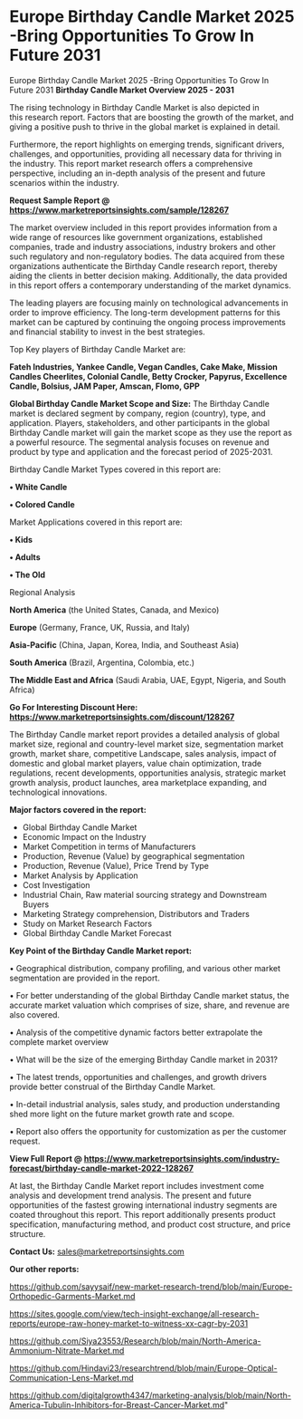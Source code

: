 # Europe Birthday Candle Market 2025 -Bring Opportunities To Grow In Future 2031
Europe Birthday Candle Market 2025 -Bring Opportunities To Grow In Future 2031
<Strong> Birthday Candle Market Overview 2025 - 2031</strong>

The rising technology in Birthday Candle Market is also depicted in this research report. Factors that are boosting the growth of the market, and giving a positive push to thrive in the global market is explained in detail.

Furthermore, the report highlights on emerging trends, significant drivers, challenges, and opportunities, providing all necessary data for thriving in the industry. This report market research offers a comprehensive perspective, including an in-depth analysis of the present and future scenarios within the industry.

<strong>Request Sample Report @ <a href=https://www.marketreportsinsights.com/sample/128267>https://www.marketreportsinsights.com/sample/128267</a></strong>

The market overview included in this report provides information from a wide range of resources like government organizations, established companies, trade and industry associations, industry brokers and other such regulatory and non-regulatory bodies. The data acquired from these organizations authenticate the Birthday Candle research report, thereby aiding the clients in better decision making. Additionally, the data provided in this report offers a contemporary understanding of the market dynamics.

The leading players are focusing mainly on technological advancements in order to improve efficiency. The long-term development patterns for this market can be captured by continuing the ongoing process improvements and financial stability to invest in the best strategies.

Top Key players of Birthday Candle Market are:

<strong>Fateh Industries, Yankee Candle, Vegan Candles, Cake Make, Mission Candles Cheerlites, Colonial Candle, Betty Crocker, Papyrus, Excellence Candle, Bolsius, JAM Paper, Amscan, Flomo, GPP</strong>

<strong><b>Global Birthday Candle Market Scope and Size:</b></strong>
The Birthday Candle market is declared segment by company, region (country), type, and application. Players, stakeholders, and other participants in the global Birthday Candle market will gain the market scope as they use the report as a powerful resource. The segmental analysis focuses on revenue and product by type and application and the forecast period of 2025-2031.

Birthday Candle Market Types covered in this report are:

<strong>• White Candle

• Colored Candle</strong>

Market Applications covered in this report are:

<strong>• Kids

• Adults

• The Old</strong> 

Regional Analysis

<strong>North America</strong> (the United States, Canada, and Mexico)

<strong>Europe</strong> (Germany, France, UK, Russia, and Italy)

<strong>Asia-Pacific</strong> (China, Japan, Korea, India, and Southeast Asia)

<strong>South America</strong> (Brazil, Argentina, Colombia, etc.)

<strong>The Middle East and Africa</strong> (Saudi Arabia, UAE, Egypt, Nigeria, and South Africa)

<strong>Go For Interesting Discount Here: <a href=https://www.marketreportsinsights.com/discount/128267>https://www.marketreportsinsights.com/discount/128267</a></strong>

The Birthday Candle market report provides a detailed analysis of global market size, regional and country-level market size, segmentation market growth, market share, competitive Landscape, sales analysis, impact of domestic and global market players, value chain optimization, trade regulations, recent developments, opportunities analysis, strategic market growth analysis, product launches, area marketplace expanding, and technological innovations.

<strong><b>Major factors covered in the report:</b></strong>
<ul>
  <li>Global Birthday Candle Market </li>
  <li>Economic Impact on the Industry</li>
  <li>Market Competition in terms of Manufacturers</li>
  <li>Production, Revenue (Value) by geographical segmentation</li>
  <li>Production, Revenue (Value), Price Trend by Type</li>
  <li>Market Analysis by Application</li>
  <li>Cost Investigation</li>
  <li>Industrial Chain, Raw material sourcing strategy and Downstream Buyers</li>
  <li>Marketing Strategy comprehension, Distributors and Traders</li>
  <li>Study on Market Research Factors</li>
  <li>Global Birthday Candle Market Forecast</li>
</ul>

<strong><b>Key Point of the Birthday Candle Market report:</b></strong>

• Geographical distribution, company profiling, and various other market segmentation are provided in the report.

• For better understanding of the global Birthday Candle market status, the accurate market valuation which comprises of size, share, and revenue are also covered.

• Analysis of the competitive dynamic factors better extrapolate the complete market overview

• What will be the size of the emerging Birthday Candle market in 2031?

• The latest trends, opportunities and challenges, and growth drivers provide better construal of the Birthday Candle Market.

• In-detail industrial analysis, sales study, and production understanding shed more light on the future market growth rate and scope.

• Report also offers the opportunity for customization as per the customer request.

<strong><b>View Full Report @ <a href=https://www.marketreportsinsights.com/industry-forecast/birthday-candle-market-2022-128267>https://www.marketreportsinsights.com/industry-forecast/birthday-candle-market-2022-128267</a></b></strong>


At last, the Birthday Candle Market report includes investment come analysis and development trend analysis. The present and future opportunities of the fastest growing international industry segments are coated throughout this report. This report additionally presents product specification, manufacturing method, and product cost structure, and price structure.

<strong>Contact Us:</strong>
sales@marketreportsinsights.com

<strong>Our other reports:</strong>

<a href=https://github.com/sayysaif/new-market-research-trend/blob/main/Europe-Orthopedic-Garments-Market.md>https://github.com/sayysaif/new-market-research-trend/blob/main/Europe-Orthopedic-Garments-Market.md</a>

<a href=https://sites.google.com/view/tech-insight-exchange/all-research-reports/europe-raw-honey-market-to-witness-xx-cagr-by-2031>https://sites.google.com/view/tech-insight-exchange/all-research-reports/europe-raw-honey-market-to-witness-xx-cagr-by-2031</a>

<a href=https://github.com/Siya23553/Research/blob/main/North-America-Ammonium-Nitrate-Market.md>https://github.com/Siya23553/Research/blob/main/North-America-Ammonium-Nitrate-Market.md</a>

<a href=https://github.com/Hindavi23/researchtrend/blob/main/Europe-Optical-Communication-Lens-Market.md>https://github.com/Hindavi23/researchtrend/blob/main/Europe-Optical-Communication-Lens-Market.md</a>

<a href=https://github.com/digitalgrowth4347/marketing-analysis/blob/main/North-America-Tubulin-Inhibitors-for-Breast-Cancer-Market.md>https://github.com/digitalgrowth4347/marketing-analysis/blob/main/North-America-Tubulin-Inhibitors-for-Breast-Cancer-Market.md</a>"
